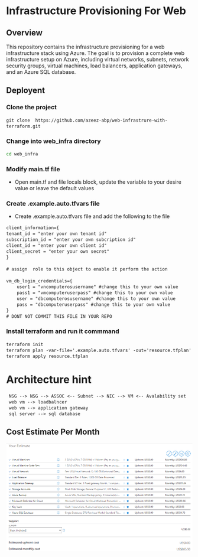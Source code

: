 # Infrastructure Provisioning For Web 

## Overview

This repository contains the infrastructure provisioning for a web infrastructure stack using Azure. The goal is to provision a complete web infrastructure setup on Azure, including virtual networks, subnets, network security groups, virtual machines, load balancers, application gateways, and an Azure SQL database.

## Deployent
### Clone the project 
```
git clone  https://github.com/azeez-abp/web-infrastrure-with-terraform.git
```

###  Change into web_infra directory
```bash
cd web_infra
```
### Modify main.tf file
- Open main.tf and file locals block, update the variable to your desire value or leave the default values

### Create .example.auto.tfvars file
- Create .example.auto.tfvars file and add the following to the file

```hcl
client_information={
tenant_id = "enter your own tenant id"
subscription_id = "enter your own subcription id"
client_id = "enter your own client id"
client_secret = "enter your own secret"
}

# assign  role to this object to enable it perform the action 

vm_db_login_credentials={
    user1 = "vncomputerosusername" #change this to your own value 
    pass1 = "vmcomputeruserpass" #change this to your own value 
    user = "dbcomputerosusername" #change this to your own value 
    pass = "dbcomputeruserpass" #change this to your own value 
}
# DONT NOT COMMIT THIS FILE IN YOUR REPO
```

### Install terraform and run it commmand 

```hcl
terraform init
terraform plan -var-file='.example.auto.tfvars' -out='resource.tfplan'
terraform apply resource.tfplan
```


# Architecture hint
```
 NSG --> NSG --> ASSOC <-- Subnet --> NIC --> VM <-- Avalability set
 web vm --> loadbalncer
 web vm --> application gateway
 sql server --> sql database
``` 

## Cost Estimate Per Month
![cost](cost-estimate.png)
